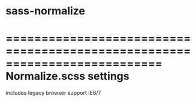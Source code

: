 # sass-normalize
==========================================================================
   Normalize.scss settings
==========================================================================
Includes legacy browser support IE6/7
